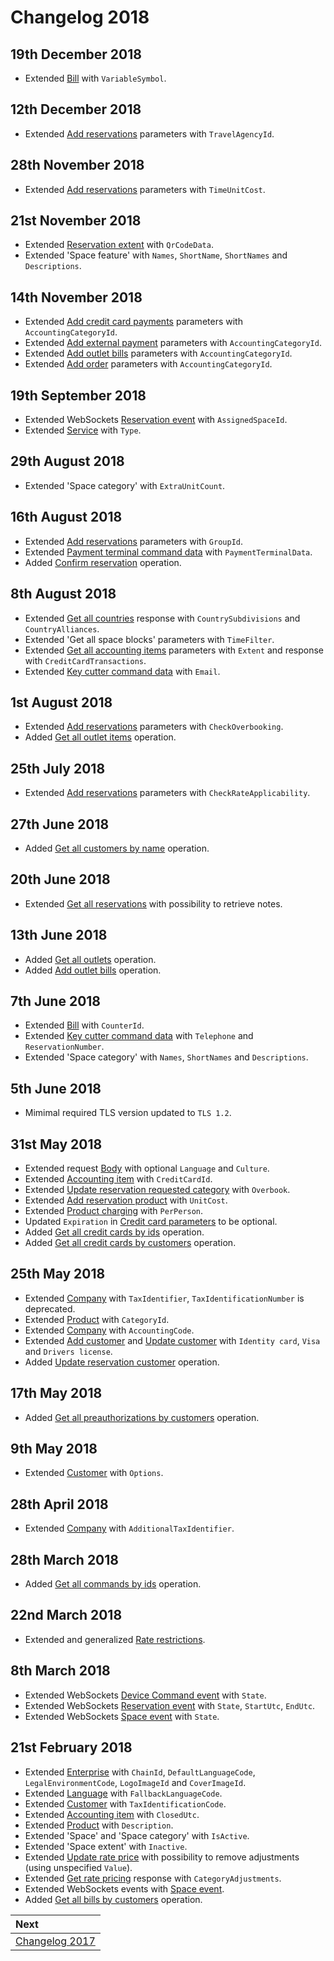 # Changelog 2018

## 19th December 2018

* Extended [Bill](../operations/bills.md#bill) with `VariableSymbol`.

## 12th December 2018

* Extended [Add reservations](../operations/reservations.md#add-reservations) parameters with `TravelAgencyId`.

## 28th November 2018

* Extended [Add reservations](../operations/reservations.md#add-reservations) parameters with `TimeUnitCost`.

## 21st November 2018

* Extended [Reservation extent](../operations/reservations.md#reservation-extent) with `QrCodeData`.
* Extended 'Space feature' with `Names`, `ShortName`, `ShortNames` and `Descriptions`.

## 14th November 2018

* Extended [Add credit card payments](../operations/payments.md#add-credit-card-payment) parameters with `AccountingCategoryId`.
* Extended [Add external payment](../operations/payments.md#add-external-payment) parameters with `AccountingCategoryId`.
* Extended [Add outlet bills](../operations/outletitems.md#outlet-item-parameters) parameters with `AccountingCategoryId`.
* Extended [Add order](../operations/orders.md#add-order) parameters with `AccountingCategoryId`.

## 19th September 2018

* Extended WebSockets [Reservation event](../events/websockets.md#reservation-event) with `AssignedSpaceId`.
* Extended [Service](../operations/services.md#service) with `Type`.

## 29th August 2018

* Extended 'Space category' with `ExtraUnitCount`.

## 16th August 2018

* Extended [Add reservations](../operations/reservations.md#add-reservations) parameters with `GroupId`.
* Extended [Payment terminal command data](../operations/commands.md#payment-terminal-command-data) with `PaymentTerminalData`.
* Added [Confirm reservation](../operations/reservations.md#confirm-reservation) operation.

## 8th August 2018

* Extended [Get all countries](../operations/countries.md#get-all-countries) response with `CountrySubdivisions` and `CountryAlliances`.
* Extended 'Get all space blocks' parameters with `TimeFilter`.
* Extended [Get all accounting items](../operations/accountingitems.md#get-all-accounting-items) parameters with `Extent` and response with `CreditCardTransactions`.
* Extended [Key cutter command data](../operations/commands.md#key-cutter-command-data) with `Email`.

## 1st August 2018

* Extended [Add reservations](../operations/reservations.md#add-reservations) parameters with `CheckOverbooking`.
* Added [Get all outlet items](../operations/outletitems.md#get-all-outlet-items) operation. 

## 25th July 2018

* Extended [Add reservations](../operations/reservations.md#add-reservations) parameters with `CheckRateApplicability`.

## 27th June 2018

* Added [Get all customers by name](../operations/customers.md#get-all-customers-by-name) operation.

## 20th June 2018

* Extended [Get all reservations](../operations/reservations.md#get-all-reservations-ver-2017-04-12) with possibility to retrieve notes.

## 13th June 2018

* Added [Get all outlets](../operations/outlets.md#get-all-outlets) operation.
* Added [Add outlet bills](../operations/outletbills.md#add-outlet-bills) operation.

## 7th June 2018

* Extended [Bill](../operations/bills.md#bill) with `CounterId`.
* Extended [Key cutter command data](../operations/commands.md#key-cutter-command-data) with `Telephone` and `ReservationNumber`.
* Extended 'Space category' with `Names`, `ShortNames` and `Descriptions`.

## 5th June 2018

* Mimimal required TLS version updated to `TLS 1.2`.

## 31st May 2018

* Extended request [Body](../guidelines/README.md#body) with optional `Language` and `Culture`.
* Extended [Accounting item](../operations/accountingitems.md#accounting-item) with `CreditCardId`.
* Extended [Update reservation requested category](../operations/reservations.md#update-reservation-requested-category) with `Overbook`.
* Extended [Add reservation product](../operations/reservations.md#add-reservation-product) with `UnitCost`.
* Extended [Product charging](../operations/products.md#product-charging) with `PerPerson`.
* Updated `Expiration` in [Credit card parameters](../operations/creditcards.md#credit-card-parameters) to be optional. 
* Added [Get all credit cards by ids](../operations/creditcards.md#get-all-credit-cards-by-ids) operation.
* Added [Get all credit cards by customers](../operations/creditcards.md#get-all-credit-cards-by-customers) operation.

## 25th May 2018

* Extended [Company](../operations/companies.md#company) with `TaxIdentifier`, `TaxIdentificationNumber` is deprecated. 
* Extended [Product](../operations/products.md#product) with `CategoryId`.
* Extended [Company](../operations/companies.md#company) with `AccountingCode`.
* Extended [Add customer](../operations/customers.md#add-customer) and [Update customer](../operations/customers.md#update-customer) with `Identity card`, `Visa` and `Drivers license`.
* Added [Update reservation customer](../operations/reservations.md#update-reservation-customer) operation.

## 17th May 2018

* Added [Get all preauthorizations by customers](../operations/preauthorizations.md#get-all-preauthorizations-by-customers) operation.

## 9th May 2018

* Extended [Customer](../operations/customers.md#customer) with `Options`.

## 28th April 2018

* Extended [Company](../operations/companies.md#company) with `AdditionalTaxIdentifier`.

## 28th March 2018

* Added [Get all commands by ids](../operations/commands.md#get-all-commands-by-ids) operation.

## 22nd March 2018

* Extended and generalized [Rate restrictions](../operations/restrictions.md#rate-restrictions).

## 8th March 2018

* Extended WebSockets [Device Command event](../events/websockets.md#device-command-event) with `State`.
* Extended WebSockets [Reservation event](../events/websockets.md#reservation-event) with `State`, `StartUtc`, `EndUtc`.
* Extended WebSockets [Space event](../events/websockets.md#space-event) with `State`.

## 21st February 2018

* Extended [Enterprise](../operations/configuration.md#enterprise) with `ChainId`, `DefaultLanguageCode`, `LegalEnvironmentCode`, `LogoImageId` and `CoverImageId`.
* Extended [Language](../operations/languages.md#language) with `FallbackLanguageCode`.
* Extended [Customer](../operations/customers.md#customer) with `TaxIdentificationCode`.
* Extended [Accounting item](../operations/accountingitems.md#accounting-item) with `ClosedUtc`.
* Extended [Product](../operations/products.md#product) with `Description`.
* Extended 'Space' and 'Space category' with `IsActive`.
* Extended 'Space extent' with `Inactive`.
* Extended [Update rate price](../operations/rates.md#update-rate-price) with possibility to remove adjustments \(using unspecified `Value`\).
* Extended [Get rate pricing](../operations/rates.md#get-rate-pricing) response with `CategoryAdjustments`.
* Extended WebSockets events with [Space event](../events/websockets.md#space-event).
* Added [Get all bills by customers](../operations/bills.md#get-all-bills-by-customers) operation.

| Next |
| :-- |
| [Changelog 2017](changelog2017.md) |
